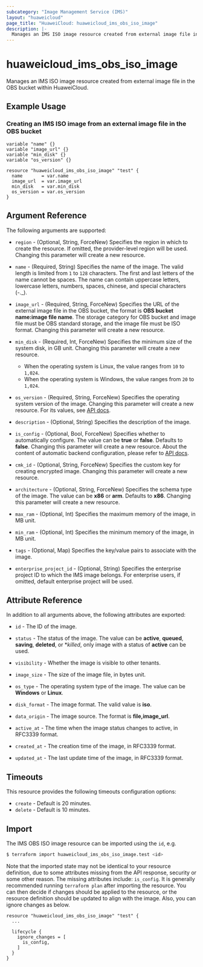 ```yaml
---
subcategory: "Image Management Service (IMS)"
layout: "huaweicloud"
page_title: "HuaweiCloud: huaweicloud_ims_obs_iso_image"
description: |-
  Manages an IMS ISO image resource created from external image file in the OBS bucket within HuaweiCloud.
---
```


# huaweicloud_ims_obs_iso_image

Manages an IMS ISO image resource created from external image file in the OBS bucket within HuaweiCloud.

## Example Usage

### Creating an IMS ISO image from an external image file in the OBS bucket

```hcl
variable "name" {}
variable "image_url" {}
variable "min_disk" {}
variable "os_version" {}

resource "huaweicloud_ims_obs_iso_image" "test" {
  name       = var.name
  image_url  = var.image_url
  min_disk   = var.min_disk
  os_version = var.os_version
}
```

## Argument Reference

The following arguments are supported:

* `region` - (Optional, String, ForceNew) Specifies the region in which to create the resource.
  If omitted, the provider-level region will be used. Changing this parameter will create a new resource.

* `name` - (Required, String) Specifies the name of the image.
  The valid length is limited from `1` to `128` characters.
  The first and last letters of the name cannot be spaces.
  The name can contain uppercase letters, lowercase letters, numbers, spaces, chinese, and special characters (-._).

* `image_url` - (Required, String, ForceNew) Specifies the URL of the external image file in the OBS bucket, the format
  is **OBS bucket name:image file name**. The storage category for OBS bucket and image file must be OBS standard
  storage, and the image file must be ISO format. Changing this parameter will create a new resource.

* `min_disk` - (Required, Int, ForceNew) Specifies the minimum size of the system disk, in GB unit.
  Changing this parameter will create a new resource.
  + When the operating system is Linux, the value ranges from `10` to `1,024`.
  + When the operating system is Windows, the value ranges from `20` to `1,024`.

* `os_version` - (Required, String, ForceNew) Specifies the operating system version of the image.
  Changing this parameter will create a new resource.
  For its values, see [API docs](https://support.huaweicloud.com/intl/en-us/api-ims/ims_03_0910.html).

* `description` - (Optional, String) Specifies the description of the image.

* `is_config` - (Optional, Bool, ForceNew) Specifies whether to automatically configure. The value can be **true** or
  **false**. Defaults to **false**. Changing this parameter will create a new resource.
  About the content of automatic backend configuration, please refer to
  [API docs](https://support.huaweicloud.com/intl/en-us/ims_faq/ims_faq_0020.html).

* `cmk_id` - (Optional, String, ForceNew) Specifies the custom key for creating encrypted image.
  Changing this parameter will create a new resource.

* `architecture` - (Optional, String, ForceNew) Specifies the schema type of the image. The value can be **x86** or
  **arm**. Defaults to **x86**. Changing this parameter will create a new resource.

* `max_ram` - (Optional, Int) Specifies the maximum memory of the image, in MB unit.

* `min_ram` - (Optional, Int) Specifies the minimum memory of the image, in MB unit.

* `tags` - (Optional, Map) Specifies the key/value pairs to associate with the image.

* `enterprise_project_id` - (Optional, String) Specifies the enterprise project ID to which the IMS image belongs.
  For enterprise users, if omitted, default enterprise project will be used.

## Attribute Reference

In addition to all arguments above, the following attributes are exported:

* `id` - The ID of the image.

* `status` - The status of the image. The value can be **active**, **queued**, **saving**, **deleted**, or **killed*,
  only image with a status of **active** can be used.

* `visibility` - Whether the image is visible to other tenants.

* `image_size` - The size of the image file, in bytes unit.

* `os_type` - The operating system type of the image. The value can be **Windows** or **Linux**.

* `disk_format` - The image format. The valid value is **iso**.

* `data_origin` - The image source. The format is **file,image_url**.

* `active_at` - The time when the image status changes to active, in RFC3339 format.

* `created_at` - The creation time of the image, in RFC3339 format.

* `updated_at` - The last update time of the image, in RFC3339 format.

## Timeouts

This resource provides the following timeouts configuration options:

* `create` - Default is 20 minutes.
* `delete` - Default is 10 minutes.

## Import

The IMS OBS ISO image resource can be imported using the `id`, e.g.

```bash
$ terraform import huaweicloud_ims_obs_iso_image.test <id>
```

Note that the imported state may not be identical to your resource definition, due to some attributes missing from the
API response, security or some other reason. The missing attributes include: `is_config`.
It is generally recommended running `terraform plan` after importing the resource. You can then decide if changes should
be applied to the resource, or the resource definition should be updated to align with the image. Also, you can ignore
changes as below.

```
resource "huaweicloud_ims_obs_iso_image" "test" {
  ...

  lifecycle {
    ignore_changes = [
      is_config,
    ]
  }
}
```
